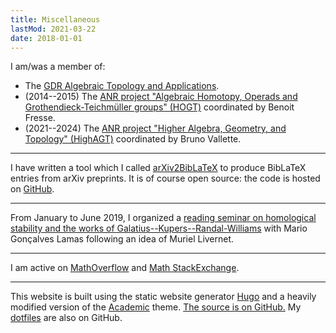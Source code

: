 ```yaml
---
title: Miscellaneous
lastMod: 2021-03-22
date: 2018-01-01
---
```


I am/was a member of:

- The [GDR Algebraic Topology and Applications](http://gdrtop.math.cnrs.fr).
- (2014--2015) The [ANR project "Algebraic Homotopy, Operads and Grothendieck-Teichmüller groups" (HOGT)](http://math.univ-lille1.fr/~operads/) coordinated by Benoit Fresse.
- (2021--2024) The [ANR project "Higher Algebra, Geometry, and Topology" (HighAGT)](https://anr-highagt.pages.math.cnrs.fr/) coordinated by Bruno Vallette.

---

I have written a tool which I called [arXiv2BibLaTeX](https://a2b.idrissi.eu) to produce BibLaTeX entries from arXiv preprints.
It is of course open source: the code is hosted on [GitHub](https://github.com/nidrissi/a2b).

---

From January to June 2019, I organized a [reading seminar on homological stability and the works of Galatius--Kupers--Randal-Williams](/misc/gdt/stabilite) with Mario Gonçalves Lamas following an idea of Muriel Livernet.

---

I am active on [MathOverflow](https://mathoverflow.net/users/36146/najib-idrissi) and [Math StackExchange](https://math.stackexchange.com/users/10014/najib-idrissi).

---

This website is built using the static website generator [Hugo](https://gohugo.io/) and a heavily modified version of the [Academic](https://sourcethemes.com/academic/) theme.
[The source is on GitHub.](https://github.com/nidrissi/nidrissi)
My [dotfiles](https://github.com/nidrissi/dotfiles) are also on GitHub.
